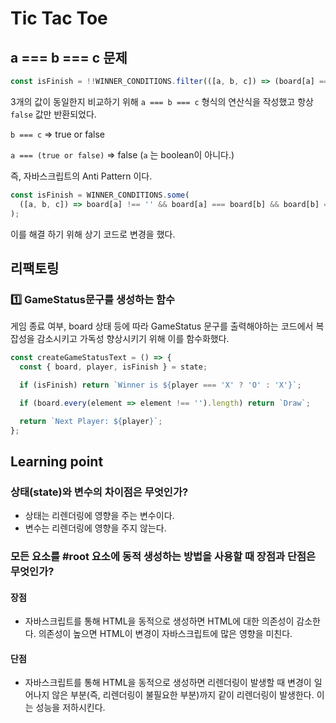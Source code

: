 # Tic Tac Toe

## a === b === c 문제

```js
const isFinish = !!WINNER_CONDITIONS.filter(([a, b, c]) => (board[a] === board[b]) === board[c]).length;
```

3개의 값이 동일한지 비교하기 위해 `a === b === c` 형식의 연산식을 작성했고 항상 `false` 값만 반환되었다.

`b === c` => true or false

`a === (true or false)` => false (`a` 는 boolean이 아니다.)

즉, 자바스크립트의 Anti Pattern 이다.

```js
const isFinish = WINNER_CONDITIONS.some(
  ([a, b, c]) => board[a] !== '' && board[a] === board[b] && board[b] === board[c]
);
```

이를 해결 하기 위해 상기 코드로 변경을 했다.

## 리팩토링

### 1️⃣ GameStatus문구를 생성하는 함수

게임 종료 여부, board 상태 등에 따라 GameStatus 문구를 출력해야하는 코드에서 복잡성을 감소시키고 가독성 향상시키기 위해 이를 함수화했다.

```js
const createGameStatusText = () => {
  const { board, player, isFinish } = state;

  if (isFinish) return `Winner is ${player === 'X' ? 'O' : 'X'}`;

  if (board.every(element => element !== '').length) return `Draw`;

  return `Next Player: ${player}`;
};
```

## Learning point

### 상태(state)와 변수의 차이점은 무엇인가?

- 상태는 리렌더링에 영향을 주는 변수이다.
- 변수는 리렌더링에 영향을 주지 않는다.

### 모든 요소를 #root 요소에 동적 생성하는 방법을 사용할 때 장점과 단점은 무엇인가?

#### 장점

- 자바스크립트를 통해 HTML을 동적으로 생성하면 HTML에 대한 의존성이 감소한다. 의존성이 높으면 HTML이 변경이 자바스크립트에 많은 영향을 미친다.

#### 단점

- 자바스크립트를 통해 HTML을 동적으로 생성하면 리렌더링이 발생할 때 변경이 일어나지 않은 부분(즉, 리렌더링이 불필요한 부분)까지 같이 리렌더링이 발생한다. 이는 성능을 저하시킨다.
